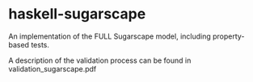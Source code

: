 # haskell-sugarscape
An implementation of the FULL Sugarscape model, including property-based tests.

A description of the validation process can be found in validation_sugarscape.pdf

